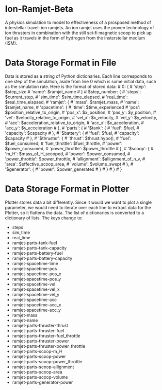 # Ion-Ramjet-Beta
 A physics simulation to model to effectiveness of a prosposed method of interstellar travel: ion ramjets. An ion ramjet uses the proven technology of ion thrusters in combination with the still sci-fi magnetic scoop to pick up fuel as it travels in the form of hydrogen from the insterstellar medium (ISM).


# Data Storage Format in File
 Data is stored as a string of Python dictionaries. Each line corresponds to one step of the simulation, aside from line 0 which is some initial data, such as the simulation rate. Here is the format of stored data:
    # 0: {
    #   'step': $step_size
    #   'name': $ramjet_name
    # }
    # $step_number: {
    #   'steps':        $current_step,
    #   'sim_time':     $sim_time_elapsed,
    #   'real_time':    $real_time_elapsed,
    #   'ramjet': {
    #       'mass':         $ramjet_mass,
    #       'name':         $ramjet_name,
    #       'spacetime': {
    #           'time':     $time_experienced
    #           'pos':      $position_relative_to_origin,
    #           'pos_x':    $x_position,
    #           'pos_y':    $y_position,
    #           'vel':      $velocity_relative_to_origin,
    #           'vel_x':    $x_velocity,
    #           'vel_y':    $y_velocity,
    #           'acc':      $acceleration_relative_to_origin,
    #           'acc_x':    $x_acceleration,
    #           'acc_y':    $y_acceleration
    #       },
    #       'parts': {
    #           '$tank': {
    #               'fuel':             $fuel,
    #               'capacity':         $capacity
    #           },
    #           '$battery': {
    #               'fuel':             $fuel,
    #               'capacity':         $capacity
    #           },
    #           '$thruster': {
    #               'thrust':           $thrust.hypo(),
    #               'fuel':             $fuel_consumed,
    #               'fuel_throttle':    $fuel_throttle,
    #               'power':            $power_consumed,
    #               'power_throttle':   $power_throttle
    #           },
    #           '$scoop': {
    #               'm_H':              $mass_of_H_scooped,
    #               'power':            $power_consumed,
    #               'power_throttle':   $power_throttle,
    #               'allignment':       $allignment_of_n_v,
    #               'area':             $effective_scoop_area,
    #               'volume':           $volume_swept
    #           },
    #           '$generator': {
    #               'power':            $power_generated
    #           }
    #       }
    #   }
    # }

# Data Storage Format in Plotter
 Plotter stores data a bit differently. Since it would we want to plot a single parameter, we would need to iterate over each line to extract data for the Plotter, so it flattens the data. The list of dictionaries is converted to a dictionary of lists. The keys change to:
- steps
- sim_time
- real_time
- ramjet-parts-tank-fuel
- ramjet-parts-tank-capacity
- ramjet-parts-battery-fuel
- ramjet-parts-battery-capacity
- ramjet-spacetime-time
- ramjet-spacetime-pos
- ramjet-spacetime-pos_x
- ramjet-spacetime-pos_y
- ramjet-spacetime-vel
- ramjet-spacetime-vel_x
- ramjet-spacetime-vel_y
- ramjet-spacetime-acc
- ramjet-spacetime-acc_x
- ramjet-spacetime-acc_y
- ramjet-mass
- ramjet-name
- ramjet-parts-thruster-thrust
- ramjet-parts-thruster-fuel
- ramjet-parts-thruster-fuel_throttle
- ramjet-parts-thruster-power
- ramjet-parts-thruster-power_throttle
- ramjet-parts-scoop-m_H
- ramjet-parts-scoop-power
- ramjet-parts-scoop-power_throttle
- ramjet-parts-scoop-allignment
- ramjet-parts-scoop-area
- ramjet-parts-scoop-volume
- ramjet-parts-generator-power